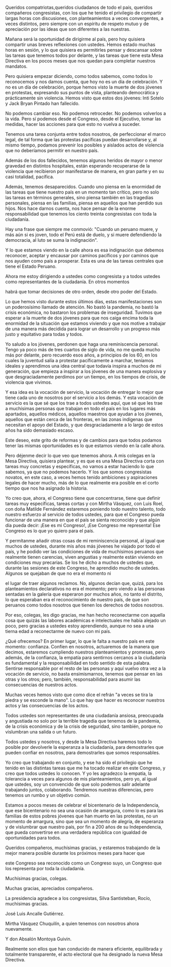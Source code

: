 Queridos compatriotas,queridos ciudadanos de todo el país, queridos
compañeros congresistas, con los que he tenido el privilegio de
compartir largas horas con discusiones, con planteamientos a veces
convergentes, a veces distintos, pero siempre con un espíritu de
respeto mutuo y de apreciación por las ideas que son diferentes a las
nuestras.

Mañana será la oportunidad de dirigirme al país, pero hoy quisiera
compartir unas breves reflexiones con ustedes. Hemos estado muchas
horas en sesión, y lo que quisiera es permitirles pensar y descansar
sobre las tareas que tenemos todos por delante, y las tareas que tiene
esta Mesa Directiva en los pocos meses que nos quedan para completar
nuestros mandatos.

Pero quisiera empezar diciendo, como todos sabemos, como todos lo
reconocemos y nos damos cuenta, que hoy no es un día de celebración. Y
no es un día de celebración, porque hemos visto la muerte de dos
jóvenes en protestas, expresando sus puntos de vista, planteando
democrática y prácticamente sin violencia. Hemos visto que estos dos
jóvenes: Inti Sotelo y Jack Bryan Pintado han fallecido.

No podemos cambiar eso. No podemos retroceder. No podemos volverlos a
la vida. Pero sí podemos desde el Congreso, desde el Ejecutivo, tomar
las medidas, hacer las acciones para que esto no vuelva a suceder.

Tenemos una tarea conjunta entre todos nosotros, de perfeccionar el
marco legal, de tal forma que las protestas pacíficas puedan
desarrollarse y, al mismo tiempo, podamos prevenir los posibles y
aislados actos de violencia que no deberíamos permitir en nuestro
país.

Además de los dos fallecidos, tenemos algunos heridos de mayor o menor
gravedad en distintos hospitales, están esperando recuperarse de la
violencia que recibieron por manifestarse de manera, en gran parte y
en su casi totalidad, pacífica.

Además, tenemos desaparecidos. Cuando uno piensa en la enormidad de
las tareas que tiene nuestro país en un momento tan crítico, pero no
solo las tareas en términos generales, sino piensa también en las
tragedias personales, piensa en las familias, piensa en aquellos que
han perdido sus hijos. Nos hace darnos cuenta, nos hace pensar de la
enorme responsabilidad que tenemos los ciento treinta congresistas con
toda la ciudadanía.

Hay una frase que siempre me conmovió: "Cuando un peruano muere, y más
aún si es joven, todo el Perú está de duelo, y si muere defendiendo la
democracia, al luto se suma la indignación".

Y lo que estamos viendo en la calle ahora es esa indignación que
debemos reconocer, aceptar y encausar por caminos pacíficos y por
caminos que nos ayuden como país a prosperar. Esta es una de las
tareas centrales que tiene el Estado Peruano.

Ahora me estoy dirigiendo a ustedes como congresista y a todos ustedes
como representantes de la ciudadanía. En otros momentos

habrá que tomar decisiones de otro orden, desde otro poder del Estado.

Lo que hemos visto durante estos últimos días, estas manifestaciones
son un poderosísimo llamado de atención. No bastó la pandemia, no
bastó la crisis económica, no bastaron los problemas de inseguridad.
Tuvimos que esperar a la muerte de dos jóvenes para que nos caiga
encima toda la enormidad de la situación que estamos viviendo y que
nos motive a trabajar de una manera más decidida para lograr un
desarrollo y un progreso más justo y equitativo para todas y todos.

Yo saludo a los jóvenes, perdonen que haga una reminiscencia personal.
Tengo ya poco más de tres cuartos de siglo de vida, no me queda mucho
más por delante, pero recuerdo esos años, a principios de los 60, en
los cuales la juventud salía a protestar pacíficamente a marchar,
teníamos ideales y aprendimos una idea central que todavía inspira a
muchos de mi generación, que empieza a inspirar a los jóvenes de una
manera explosiva y que desgraciadamente perdimos por un tiempo, en los
tiempos de crisis, de violencia que vivimos.

Y esa idea es la vocación de servicio, la vocación de entregar lo
mejor que tiene cada uno de nosotros por el servicio a los demás. Y
esta vocación de servicio es la que sé que los trae a todos ustedes
aquí, que sé que les trae a muchísimas personas que trabajan en todo
el país en los lugares más apartados, aquellos médicos, aquellos
maestros que ayudan a los jóvenes, aquellos que están cerca de las
fronteras, en las zonas indígenas que necesitan el apoyo del Estado, y
que desgraciadamente a lo largo de estos años ha sido demasiado
escaso.

Este deseo, este grito de reformas y de cambios para que todos podamos
tener las mismas oportunidades es lo que estamos viendo en la calle
ahora.

Pero déjenme decir lo que veo que tenemos ahora. A mis
colegas en la Mesa Directiva, quisiera plantear, y es que es una Mesa
Directiva corta con tareas muy concretas y específicas, no vamos a
estar haciendo lo que sabemos, ya que no podemos hacerlo. Y los que
somos congresistas novatos, en este caso, a veces hemos tenido
ambiciones y aspiraciones legales de hacer mucho, más de lo que
realmente era posible en el corto tiempo que nos ha asignado la
historia.

Yo creo que, ahora, el Congreso tiene que concentrarse, tiene que
definir tareas muy específicas, tareas cortas y con Mirtha Vásquez,
con Luis Roel, con doña Matilde Fernández estaremos poniendo todo
nuestro talento, todo nuestro esfuerzo al servicio de todos ustedes,
para que el Congreso pueda funcionar de una manera en que el país se
sienta reconocido y que algún día pueda decir: ¡Ese es mi Congreso!,
¡Ese Congreso me representa! Ese Congreso es lo que yo quiero para el
país.

Y permítanme añadir otras cosas de mi reminiscencia personal, al igual
que muchos de ustedes, durante mis años más jóvenes he viajado por
todo el país, y he podido ver las condiciones de vida de muchísimos
peruanos que realmente tienen carencias, viven angustias y realmente
están viviendo en condiciones muy precarias. Se los he dicho a muchos
de ustedes que, durante las sesiones de este Congreso, he aprendido
mucho de ustedes. Algunos se quejaban de que no era el momento ni

el lugar de traer algunos reclamos. No, algunos decían que, quizá,
para los planteamientos declarativos no era el momento; pero viendo a
las personas sentadas en la galería que esperaron por muchos años, no
tanto el distrito, lo que esperaban era el reconocimiento de nuestro
país, de que son peruanos como todos nosotros que tienen los derechos
de todos nosotros.

Por eso, colegas, les digo gracias, me han hecho reconectarme con
aquella cosa que quizás las labores académicas e intelectuales me
había alejado un poco, pero gracias a ustedes estoy aprendiendo,
aunque no sea a una tierna edad a reconectarme de nuevo con mi país.

¿Qué ofrecemos? En primer lugar, lo que le falta a nuestro país en
este momento: confianza. Confíen en nosotros, actuaremos de la manera
que decimos, estaremos cumpliendo nuestros planteamientos y promesas,
pero además, de la confianza, la empatía para sentirnos cercanos a la
ciudadanía es fundamental y la responsabilidad en todo sentido de esta
palabra. Sentirse responsable por el resto de las personas y aquí
vuelvo otra vez a la vocación de servicio, no basta ensimismarnos,
tenemos que pensar en las otras y los otros; pero, también,
responsabilidad para asumir las consecuencias de nuestros actos.

Muchas veces hemos visto que como dice el refrán "a veces se tira la
piedra y se esconde la mano". Lo que hay que hacer es reconocer
nuestros actos y las consecuencias de los actos.

Todos ustedes son representantes de una ciudadanía ansiosa, preocupada
y angustiada no solo por la terrible tragedia que tenemos de la
pandemia, de la crisis económica y de la crisis de seguridad, sino
también, porque no vislumbran una salida o un futuro.

Todos ustedes y nosotros, y desde la Mesa Directiva haremos todo lo
posible por devolverle la esperanza a la ciudadanía, para demostrarles
que pueden confiar en nosotros, para demostrarles que somos
responsables.

Yo creo que trabajando en conjunto, y ese ha sido el privilegio que he
tenido en las distintas tareas que me ha tocado realizar en este
Congreso, y creo que todos ustedes lo conocen. Y yo les agradezco la
empatía, la tolerancia a veces para algunos de mis planteamientos,
pero yo, al igual que ustedes, soy un convencido de que solo podemos
salir adelante trabajando juntos, colaborando. Tendremos nuestras
diferencias, pero tenemos un rumbo y un objetivo común.

Estamos a pocos meses de celebrar el bicentenario de la Independencia,
que ese bicentenario no sea una ocasión de amargura, como lo es para
las familias de estos pobres jóvenes que han muerto en las protestas,
no un momento de amargura, sino que sea un momento de alegría, de
esperanza y de vislumbrar que nuestro país, por fin a 200 años de su
Independencia, que pueda convertirse en una verdadera república con
igualdad de oportunidades para todos.

Queridos compañeros, muchísimas gracias, y estaremos trabajando de la
mejor manera posible durante los próximos meses para hacer que

este Congreso sea reconocido como un Congreso suyo, un Congreso que
los representa por toda la ciudadanía.

Muchísimas gracias, colegas.

Muchas gracias, apreciados compañeros.

La presidencia agradece a los congresistas, Silva Santisteban, Rocío,
muchísimas gracias.

José Luis Ancalle Gutiérrez.

Mirtha Vásquez Chuquilín, a quien tenemos con nosotros ahora
nuevamente.

Y don Absalón Montoya Guivin.

Realmente son ellos que han conducido de manera eficiente, equilibrada
y totalmente transparente, el acto electoral que ha designado la nueva
Mesa Directiva.
